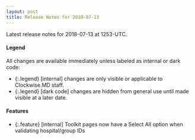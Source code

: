 ```yaml
---
layout: post
title: Release Notes for 2018-07-13
---
```


Latest release notes for 2018-07-13 at 1253-UTC.

<div class='legend' markdown='1'>

#### Legend

All changes are available immediately unless labeled as internal or dark code:

- {:.legend} [internal] changes are only visible or applicable to Clockwise.MD staff.
- {:.legend} [dark code] changes are hidden from general use until made visible at a later date.

</div>

<div class='features' markdown='1'>

#### Features

- {:.feature} [internal] Toolkit pages now have a Select All option when validating hospital/group IDs

</div>

